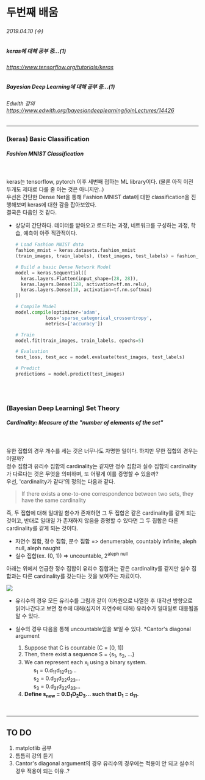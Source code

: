 # 두번째 배움
###### 2019.04.10 (수)
##### keras에 대해 공부 중...(1)
###### https://www.tensorflow.org/tutorials/keras
##### Bayesian Deep Learning에 대해 공부 중...(1)
###### Edwith 강의 https://www.edwith.org/bayesiandeeplearning/joinLectures/14426

-----

### (keras) Basic Classification
##### Fashion MNIST Classification

<br>

keras는 tensorflow, pytorch 이후 세번째 접하는 ML library이다. (물론 아직 이전 두개도 제대로 다룰 줄 아는 것은 아니지만..)  
우선은 간단한 Dense Net을 통해 Fashion MNIST data에 대한 classification을 진행해보며 keras에 대한 감을 잡아보았다.  
결국은 다음인 것 같다.  

* 상당히 간단하다. 데이터를 받아오고 로드하는 과정, 네트워크를 구성하는 과정, 학습, 예측이 아주 직관적이다.
  ```python
  # Load Fashion MNIST data
  fashion_mnist = keras.datasets.fashion_mnist
  (train_images, train_labels), (test_images, test_labels) = fashion_mnist.load_data()
  ```
  ```python
  # Build a basic Dense Network Model
  model = keras.Sequential([
    keras.layers.Flatten(input_shape=(28, 28)),
    keras.layers.Dense(128, activation=tf.nn.relu),
    keras.layers.Dense(10, activation=tf.nn.softmax)
  ])
  
  # Compile Model
  model.compile(optimizer='adam',
             loss='sparse_categorical_crossentropy',
             metrics=['accuracy'])
  ```
  ```python
  # Train
  model.fit(train_images, train_labels, epochs=5)
  ```
  ```python
  # Evaluation
  test_loss, test_acc = model.evaluate(test_images, test_labels)
  
  # Predict
  predictions = model.predict(test_images)
  ```
  
<br>
<br>

### (Bayesian Deep Learning) Set Theory
##### Cardinality: Measure of the "number of elements of the set"

<br>

유한 집합의 경우 개수를 세는 것은 너무나도 자명한 일이다. 하지만 무한 집합의 경우는 어떨까?  
정수 집합과 유리수 집합의 cardinality는 같지만 정수 집합과 실수 집합의 cardinality가 다르다는 것은 무엇을 의미하며, 또 어떻게 이를 증명할 수 있을까?  
우선, 'cardinality가 같다'의 정의는 다음과 같다.
  > If there exists a one-to-one correspondence between two sets, they have the same cardinality   
  
즉, 두 집합에 대해 일대일 함수가 존재하면 그 두 집합은 같은 cardinality를 같게 되는 것이고, 반대로 일대일 가 존재하지 않음을 증명할 수 있다면 그 두 집합은 다른 cardinality를 같게 되는 것이다.  

* 자연수 집합, 정수 집합, 분수 집합 => denumerable, countably infinite, aleph null, aleph naught  
* 실수 집합(ex. (0, 1)) => uncountable, 2<sup>aleph null</sup>  

아래는 위에서 언급한 정수 집합이 유리수 집합과는 같은 cardinality를 같지만 실수 집합과는 다른 cardinality를 갖는다는 것을 보여주는 자료이다.  

![](https://pds.joins.com/news/component/joongang_sunday/2014/08/31022332.jpg)

  
* 유리수의 경우 모든 유리수를 그림과 같이 이차원으로 나열한 후 대각선 방향으로 읽어나간다고 보면 정수에 대해(심지어 자연수에 대해) 유리수가 일대일로 대응됨을 알 수 있다.  

* 실수의 경우 다음을 통해 uncountable임을 보일 수 있다. *Cantor's diagonal argument
  1. Suppose that C is countable (C = \[0, 1])
  2. Then, there exist a sequence S = {s<sub>1</sub>, s<sub>2</sub>, ...}
  3. We can represent each x<sub>i</sub> using a binary system.  
  &nbsp; &nbsp; &nbsp; s<sub>1</sub> = 0.d<sub>11</sub>d<sub>12</sub>d<sub>13</sub>...  
  &nbsp; &nbsp; &nbsp; s<sub>2</sub> = 0.d<sub>21</sub>d<sub>22</sub>d<sub>23</sub>...  
  &nbsp; &nbsp; &nbsp; s<sub>3</sub> = 0.d<sub>31</sub>d<sub>32</sub>d<sub>33</sub>...  
  4. **Define s<sub>new</sub> = 0.D<sub>1</sub>D<sub>2</sub>D<sub>3</sub>... such that D<sub>1</sub> = d<sub>11</sub>.**

<br>

--------
## TO DO
1. matplotlib 공부
2. 틈틈히 강의 듣기
3. Cantor's diagonal argument의 경우 유리수의 경우에는 적용이 안 되고 실수의 경우 적용이 되는 이유..?
